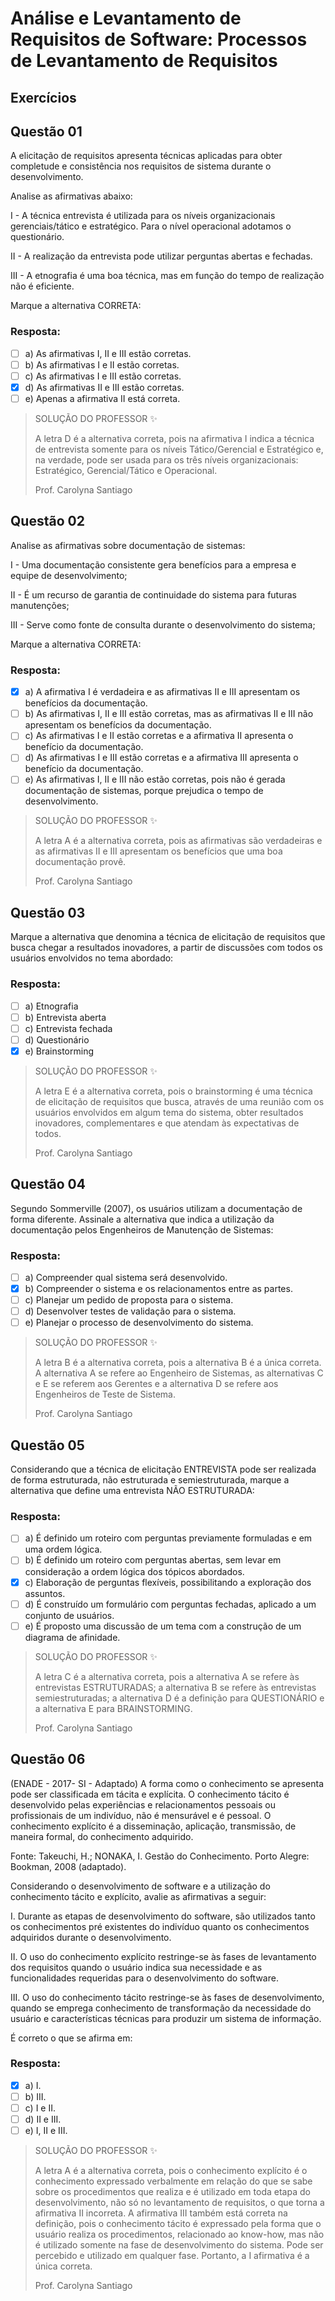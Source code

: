 # Análise e Levantamento de Requisitos de Software: Processos de Levantamento de Requisitos

## Exercícios


## Questão 01 
A elicitação de requisitos apresenta técnicas aplicadas para obter completude e consistência nos requisitos de sistema durante o desenvolvimento.

Analise as afirmativas abaixo:

I - A técnica entrevista é utilizada para os níveis organizacionais gerenciais/tático e estratégico. Para o nível operacional adotamos o questionário.

II - A realização da entrevista pode utilizar perguntas abertas e fechadas.

III - A etnografia é uma boa técnica, mas em função do tempo de realização não é eficiente.

Marque a alternativa CORRETA:

### Resposta:
- [ ] a) As afirmativas I, II e III estão corretas.
- [ ] b) ​As afirmativas I e II estão corretas.
- [ ] c) ​As afirmativas I e III estão corretas.
- [x] d) ​As afirmativas II e III estão corretas.
- [ ] e) Apenas a afirmativa II está correta.

> SOLUÇÃO DO PROFESSOR ✨
>
> ​A letra D é a alternativa correta, pois na afirmativa I indica a técnica de entrevista somente para os níveis Tático/Gerencial e Estratégico e, na verdade, pode ser usada para os três níveis organizacionais: Estratégico, Gerencial/Tático e Operacional.
>
> Prof. Carolyna Santiago


## Questão 02 
Analise as afirmativas sobre documentação de sistemas:

I - Uma documentação consistente gera benefícios para a empresa e equipe de desenvolvimento;

II - É um recurso de garantia de continuidade do sistema para futuras manutenções;

III - Serve como fonte de consulta durante o desenvolvimento do sistema;

Marque a alternativa CORRETA:

### Resposta:
- [x] a) A afirmativa I é verdadeira e as afirmativas II e III apresentam os benefícios da documentação.
- [ ] b) ​As afirmativas I, II e III estão corretas, mas as afirmativas II e III não apresentam os benefícios da documentação.
- [ ] c) As afirmativas I e II estão corretas e a afirmativa II apresenta o benefício da documentação.
- [ ] d) ​As afirmativas I e III estão corretas e a afirmativa III apresenta o benefício da documentação.
- [ ] e) ​As afirmativas I, II e III não estão corretas, pois não é gerada documentação de sistemas, porque prejudica o tempo de desenvolvimento.

> SOLUÇÃO DO PROFESSOR ✨
>
> ​A letra A é a alternativa correta, pois as afirmativas são verdadeiras e as afirmativas II e III apresentam os benefícios que uma boa documentação provê.
>
> Prof. Carolyna Santiago

## Questão 03 
Marque a alternativa que denomina a técnica de elicitação de requisitos que busca chegar a resultados inovadores, a partir de discussões com todos os usuários envolvidos no tema abordado:

### Resposta:
- [ ] a) Etnografia
- [ ] b) ​Entrevista aberta
- [ ] c) ​Entrevista fechada
- [ ] d) ​Questionário
- [x] e) ​ Brainstorming

> SOLUÇÃO DO PROFESSOR ✨
>
> ​A letra E é a alternativa correta, pois o brainstorming é uma técnica de elicitação de requisitos que busca, através de uma reunião com os usuários envolvidos em algum tema do sistema, obter resultados inovadores, complementares e que atendam às expectativas de todos.
>
> Prof. Carolyna Santiago

## Questão 04 
Segundo Sommerville (2007), os usuários utilizam a documentação de forma diferente. Assinale a alternativa que indica a utilização da documentação pelos Engenheiros de Manutenção de Sistemas:

### Resposta:
- [ ] a) Compreender qual sistema será desenvolvido.
- [x] b) ​Compreender o sistema e os relacionamentos entre as partes.
- [ ] c) ​Planejar um pedido de proposta para o sistema.
- [ ] d) ​Desenvolver testes de validação para o sistema.
- [ ] e) ​Planejar o processo de desenvolvimento do sistema.

> SOLUÇÃO DO PROFESSOR ✨
>
> ​A letra B é a alternativa correta, pois a alternativa B é a única correta. A alternativa A se refere ao Engenheiro de Sistemas, as alternativas C e E se referem aos Gerentes e a alternativa D se refere aos Engenheiros de Teste de Sistema.
>
> Prof. Carolyna Santiago

## Questão 05 
Considerando que a técnica de elicitação ENTREVISTA pode ser realizada de forma estruturada, não estruturada e semiestruturada, marque a alternativa que define uma entrevista NÃO ESTRUTURADA:

### Resposta:
- [ ] a) É definido um roteiro com perguntas previamente formuladas e em uma ordem lógica.
- [ ] b) ​É definido um roteiro com perguntas abertas, sem levar em consideração a ordem lógica dos tópicos abordados.
- [x] c) ​Elaboração de perguntas flexíveis, possibilitando a exploração dos assuntos.
- [ ] d) ​É construído um formulário com perguntas fechadas, aplicado a um conjunto de usuários.
- [ ] e) ​É proposto uma discussão de um tema com a construção de um diagrama de afinidade.

> SOLUÇÃO DO PROFESSOR ✨
>
> ​A letra C é a alternativa correta, pois a alternativa A se refere às entrevistas ESTRUTURADAS; a alternativa B se refere às entrevistas semiestruturadas; a alternativa D é a definição para QUESTIONÁRIO e a alternativa E para BRAINSTORMING.
>
> Prof. Carolyna Santiago

## Questão 06 
(ENADE - 2017- SI - Adaptado) A forma como o conhecimento se apresenta pode ser classificada em tácita e explícita. O conhecimento tácito é desenvolvido pelas experiências e relacionamentos pessoais ou profissionais de um indivíduo, não é mensurável e é pessoal.  O conhecimento explícito é a disseminação, aplicação, transmissão, de maneira formal, do conhecimento adquirido.


Fonte: Takeuchi, H.; NONAKA, I. Gestão do Conhecimento. Porto Alegre: Bookman, 2008 (adaptado).

Considerando o desenvolvimento de software e a utilização do conhecimento tácito e explícito, avalie as afirmativas a seguir:

I.   Durante as etapas de desenvolvimento do software, são utilizados tanto os conhecimentos pré existentes do indivíduo quanto os conhecimentos adquiridos durante o desenvolvimento.

II. O uso do conhecimento explícito restringe-se às fases de levantamento dos requisitos quando o usuário indica sua necessidade e as funcionalidades requeridas para o desenvolvimento do software.

III. O uso do conhecimento tácito restringe-se às fases de desenvolvimento, quando se emprega conhecimento de transformação da necessidade do usuário e características técnicas para produzir um sistema de informação.

É correto o que se afirma em:

### Resposta:
- [x] a) I.
- [ ] b) III.
- [ ] c) ​I e II.
- [ ] d) ​II e III.
- [ ] e) ​I, II e III.

> SOLUÇÃO DO PROFESSOR ✨
>
> A letra A é a alternativa correta, pois o conhecimento explícito é o conhecimento expressado verbalmente em relação do que se sabe sobre os procedimentos que realiza e é utilizado em toda etapa do desenvolvimento, não só no levantamento de requisitos, o que torna a afirmativa II incorreta. A afirmativa III também está correta na definição, pois o conhecimento tácito é expressado pela forma que o usuário realiza os procedimentos, relacionado ao know-how, mas não é utilizado somente na fase de desenvolvimento do sistema. Pode ser percebido e utilizado em qualquer fase. Portanto, a I afirmativa é a única correta.
>
> Prof. Carolyna Santiago